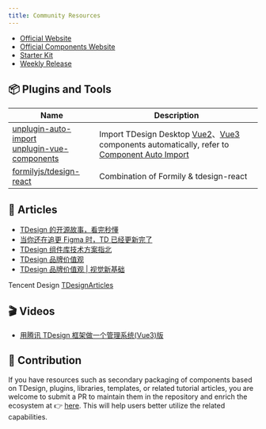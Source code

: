 ```yaml
---
title: Community Resources
---
```


- [Official Website](https://tdesign.tencent.com/)
- [Official Components Website](https://github.com/Tencent/tdesign#%E4%BB%93%E5%BA%93)
- [Starter Kit](https://github.com/Tencent/tdesign#%E8%A7%A3%E5%86%B3%E6%96%B9%E6%A1%88%E5%8F%8A%E5%91%A8%E8%BE%B9)
- [Weekly Release](https://github.com/Tencent/tdesign/releases)

## 📦 Plugins and Tools

| Name                                                                                                                                                   | Description                                                                                                                                                                                                                                                                 |
| ------------------------------------------------------------------------------------------------------------------------------------------------------ | --------------------------------------------------------------------------------------------------------------------------------------------------------------------------------------------------------------------------------------------------------------------------- |
| [unplugin-auto-import](https://github.com/antfu/unplugin-auto-import) <br> [unplugin-vue-components](https://github.com/antfu/unplugin-vue-components) | Import TDesign Desktop [Vue2](https://github.com/Tencent/tdesign-vue)、[Vue3](https://github.com/Tencent/tdesign-vue-next) components automatically, refer to [Component Auto Import](https://tdesign.tencent.com/vue/getting-started#%E8%87%AA%E5%8A%A8%E5%BC%95%E5%85%A5) |
| [formilyjs/tdesign-react](https://github.com/formilyjs/tdesign-react)                                                                                  | Combination of Formily & tdesign-react                                                                                                                                                                                                                                      |

## 📄 Articles

- [TDesign 的开源故事，看完秒懂](https://mp.weixin.qq.com/s?__biz=Mzg3MjYwODA1OA==&mid=2247509185&idx=1&sn=c7c8042d25be79e4c19c84d9eeceb921)
- [当你还在追更 Figma 时，TD 已经更新完了](https://mp.weixin.qq.com/s?__biz=Mzg3MjYwODA1OA==&mid=2247509820&idx=1&sn=f874bc3749026a3e3e0eee2e0c006eb9)
- [TDesign 组件库技术方案指北](https://mp.weixin.qq.com/s?__biz=Mzg3MjYwODA1OA==&mid=2247515208&idx=1&sn=166d4a5313cadbb80d2a401edf46b455)
- [TDesign 品牌价值观](https://mp.weixin.qq.com/s?__biz=Mzg3MjYwODA1OA==&mid=2247517235&idx=1&sn=5be239135a325b3cc06073edb7691499)
- [TDesign 品牌价值观 | 视觉新基础](https://mp.weixin.qq.com/s?__biz=Mzg3MjYwODA1OA==&mid=2247523337&idx=1&sn=388dfff5cb632c8fef15defbe748019c)

Tencent Design [ TDesignArticles](https://mp.weixin.qq.com/mp/appmsgalbum?__biz=Mzg3MjYwODA1OA==&action=getalbum&album_id=2416359157676523521)

## 🎬 Videos

- [用腾讯 TDesign 框架做一个管理系统(Vue3)版](https://www.bilibili.com/video/BV1MZ4y1Q7zu?spm_id_from=333.999.0.0&vd_source=94df280d25d542fbcfaf851754a254de)

## 🎈 Contribution

If you have resources such as secondary packaging of components based on TDesign, plugins, libraries, templates, or related tutorial articles, you are welcome to submit a PR to maintain them in the repository and enrich the ecosystem at 👉 [here](https://github.com/Tencent/tdesign/blob/main/docs/awesome.md). This will help users better utilize the related capabilities.
